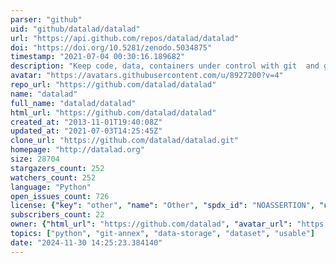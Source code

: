 ```yaml
---
parser: "github"
uid: "github/datalad/datalad"
url: "https://api.github.com/repos/datalad/datalad"
doi: "https://doi.org/10.5281/zenodo.5034875"
timestamp: "2021-07-04 00:30:16.189682"
description: "Keep code, data, containers under control with git  and git-annex"
avatar: "https://avatars.githubusercontent.com/u/8927200?v=4"
repo_url: "https://github.com/datalad/datalad"
name: "datalad"
full_name: "datalad/datalad"
html_url: "https://github.com/datalad/datalad"
created_at: "2013-11-01T19:40:08Z"
updated_at: "2021-07-03T14:25:45Z"
clone_url: "https://github.com/datalad/datalad.git"
homepage: "http://datalad.org"
size: 28704
stargazers_count: 252
watchers_count: 252
language: "Python"
open_issues_count: 726
license: {"key": "other", "name": "Other", "spdx_id": "NOASSERTION", "url": null, "node_id": "MDc6TGljZW5zZTA="}
subscribers_count: 22
owner: {"html_url": "https://github.com/datalad", "avatar_url": "https://avatars.githubusercontent.com/u/8927200?v=4", "login": "datalad", "type": "Organization"}
topics: ["python", "git-annex", "data-storage", "dataset", "usable"]
date: "2024-11-30 14:25:23.384140"
---
```

